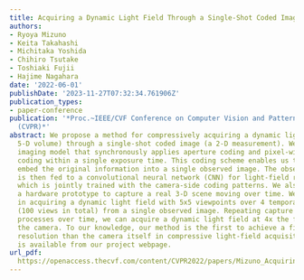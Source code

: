 ```yaml
---
title: Acquiring a Dynamic Light Field Through a Single-Shot Coded Image
authors:
- Ryoya Mizuno
- Keita Takahashi
- Michitaka Yoshida
- Chihiro Tsutake
- Toshiaki Fujii
- Hajime Nagahara
date: '2022-06-01'
publishDate: '2023-11-27T07:32:34.761906Z'
publication_types:
- paper-conference
publication: '*Proc.~IEEE/CVF Conference on Computer Vision and Pattern Recognition
  (CVPR)*'
abstract: We propose a method for compressively acquiring a dynamic light field (a
  5-D volume) through a single-shot coded image (a 2-D measurement). We designed an
  imaging model that synchronously applies aperture coding and pixel-wise exposure
  coding within a single exposure time. This coding scheme enables us to effectively
  embed the original information into a single observed image. The observed image
  is then fed to a convolutional neural network (CNN) for light-field reconstruction,
  which is jointly trained with the camera-side coding patterns. We also developed
  a hardware prototype to capture a real 3-D scene moving over time. We succeeded
  in acquiring a dynamic light field with 5x5 viewpoints over 4 temporal sub-frames
  (100 views in total) from a single observed image. Repeating capture and reconstruction
  processes over time, we can acquire a dynamic light field at 4x the frame rate of
  the camera. To our knowledge, our method is the first to achieve a finer temporal
  resolution than the camera itself in compressive light-field acquisition. Our software
  is available from our project webpage.
url_pdf: 
  https://openaccess.thecvf.com/content/CVPR2022/papers/Mizuno_Acquiring_a_Dynamic_Light_Field_Through_a_Single-Shot_Coded_Image_CVPR_2022_paper.pdf
---
```

